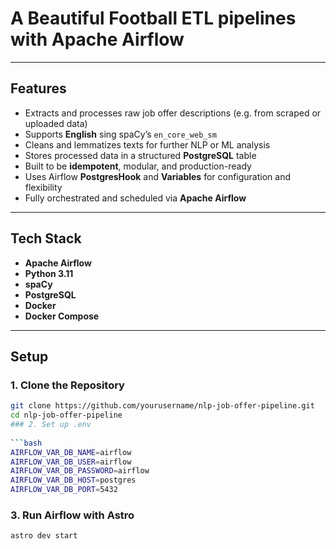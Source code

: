 # A Beautiful Football ETL pipelines with Apache Airflow

---

## Features

- Extracts and processes raw job offer descriptions (e.g. from scraped or uploaded data)
- Supports **English** sing spaCy’s `en_core_web_sm`
- Cleans and lemmatizes texts for further NLP or ML analysis
- Stores processed data in a structured **PostgreSQL** table
- Built to be **idempotent**, modular, and production-ready
- Uses Airflow **PostgresHook** and **Variables** for configuration and flexibility
- Fully orchestrated and scheduled via **Apache Airflow**

---

## Tech Stack

- **Apache Airflow**
- **Python 3.11**
- **spaCy**
- **PostgreSQL**
- **Docker**
- **Docker Compose**

---

## Setup

### 1. Clone the Repository

```bash
git clone https://github.com/yourusername/nlp-job-offer-pipeline.git
cd nlp-job-offer-pipeline
### 2. Set up .env
 
```bash
AIRFLOW_VAR_DB_NAME=airflow
AIRFLOW_VAR_DB_USER=airflow
AIRFLOW_VAR_DB_PASSWORD=airflow
AIRFLOW_VAR_DB_HOST=postgres
AIRFLOW_VAR_DB_PORT=5432
```

### 3. Run Airflow with Astro
```bash
astro dev start
```


   
